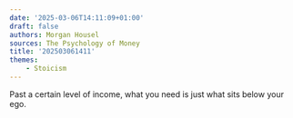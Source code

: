 ```yaml
---
date: '2025-03-06T14:11:09+01:00'
draft: false
authors: Morgan Housel
sources: The Psychology of Money
title: '202503061411'
themes:
    - Stoicism
---
```


Past a certain level of income, what you need is just what sits below your ego.

